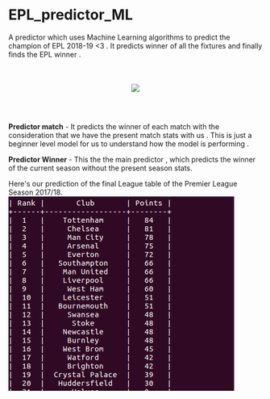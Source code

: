 
# EPL_predictor_ML
A predictor  which uses Machine Learning algorithms to predict the champion of EPL 2018-19  &lt;3 . It predicts winner of all the fixtures and finally finds the EPL winner . 

<h1 align="center">
	<img width="400" src="https://upload.wikimedia.org/wikipedia/en/thumb/f/f2/Premier_League_Logo.svg/1200px-Premier_League_Logo.svg.png">
	<br>
	<br>
</h1>

**Predictor match** - It predicts the winner of each match with the consideration that we have the present match stats with us . This is just a beginner level model for us to understand how the model is performing .

**Predictor Winner** - This the the main predictor , which predicts the winner of the current season without the present season stats.

Here's our prediction of the final League table of the Premier League Season 2017/18.
![alt text](https://github.com/Snehal-Reddy/EPL_predictor_ML/blob/master/data_season_wise/League.png)
